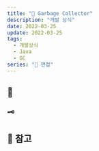 ```yaml
---
title: "💬 Garbage Collector"
description: "개발 상식"
date: 2022-03-25
update: 2022-03-25
tags:
  - 개발상식
  - Java
  - GC
series: "💬 면접"
---
```


## 🧷 
### 🗝 

## 📕 참고